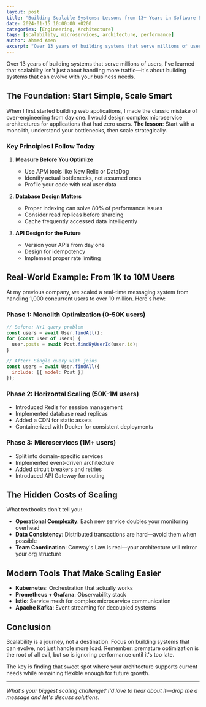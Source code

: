 ```yaml
---
layout: post
title: "Building Scalable Systems: Lessons from 13+ Years in Software Engineering"
date: 2024-01-15 10:00:00 +0200
categories: [Engineering, Architecture]
tags: [scalability, microservices, architecture, performance]
author: Ahmed Amen
excerpt: "Over 13 years of building systems that serve millions of users, I've learned that scalability isn't just about handling more traffic—it's about building systems that can evolve with your business needs."
---
```


Over 13 years of building systems that serve millions of users, I've learned that scalability isn't just about handling more traffic—it's about building systems that can evolve with your business needs.

## The Foundation: Start Simple, Scale Smart

When I first started building web applications, I made the classic mistake of over-engineering from day one. I would design complex microservice architectures for applications that had zero users. **The lesson**: Start with a monolith, understand your bottlenecks, then scale strategically.

### Key Principles I Follow Today

1. **Measure Before You Optimize**
   - Use APM tools like New Relic or DataDog
   - Identify actual bottlenecks, not assumed ones
   - Profile your code with real user data

2. **Database Design Matters**
   - Proper indexing can solve 80% of performance issues
   - Consider read replicas before sharding
   - Cache frequently accessed data intelligently

3. **API Design for the Future**
   - Version your APIs from day one
   - Design for idempotency
   - Implement proper rate limiting

## Real-World Example: From 1K to 10M Users

At my previous company, we scaled a real-time messaging system from handling 1,000 concurrent users to over 10 million. Here's how:

### Phase 1: Monolith Optimization (0-50K users)
```javascript
// Before: N+1 query problem
const users = await User.findAll();
for (const user of users) {
  user.posts = await Post.findByUserId(user.id);
}

// After: Single query with joins
const users = await User.findAll({
  include: [{ model: Post }]
});
```

### Phase 2: Horizontal Scaling (50K-1M users)
- Introduced Redis for session management
- Implemented database read replicas
- Added a CDN for static assets
- Containerized with Docker for consistent deployments

### Phase 3: Microservices (1M+ users)
- Split into domain-specific services
- Implemented event-driven architecture
- Added circuit breakers and retries
- Introduced API Gateway for routing

## The Hidden Costs of Scaling

What textbooks don't tell you:

- **Operational Complexity**: Each new service doubles your monitoring overhead
- **Data Consistency**: Distributed transactions are hard—avoid them when possible
- **Team Coordination**: Conway's Law is real—your architecture will mirror your org structure

## Modern Tools That Make Scaling Easier

- **Kubernetes**: Orchestration that actually works
- **Prometheus + Grafana**: Observability stack
- **Istio**: Service mesh for complex microservice communication
- **Apache Kafka**: Event streaming for decoupled systems

## Conclusion

Scalability is a journey, not a destination. Focus on building systems that can evolve, not just handle more load. Remember: premature optimization is the root of all evil, but so is ignoring performance until it's too late.

The key is finding that sweet spot where your architecture supports current needs while remaining flexible enough for future growth.

---

*What's your biggest scaling challenge? I'd love to hear about it—drop me a message and let's discuss solutions.*